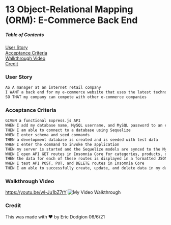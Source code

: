 # 13 Object-Relational Mapping (ORM): E-Commerce Back End

##### Table of Contents  
[User Story](#user)  
[Acceptance Criteria](#acceptance)  
[Walkthrough Video](#walkthrough)   
[Credit](#credit)


### User Story

```md
AS A manager at an internet retail company
I WANT a back end for my e-commerce website that uses the latest technologies
SO THAT my company can compete with other e-commerce companies
```

### Acceptance Criteria

```md
GIVEN a functional Express.js API
WHEN I add my database name, MySQL username, and MySQL password to an environment variable file
THEN I am able to connect to a database using Sequelize
WHEN I enter schema and seed commands
THEN a development database is created and is seeded with test data
WHEN I enter the command to invoke the application
THEN my server is started and the Sequelize models are synced to the MySQL database
WHEN I open API GET routes in Insomnia Core for categories, products, or tags
THEN the data for each of these routes is displayed in a formatted JSON
WHEN I test API POST, PUT, and DELETE routes in Insomnia Core
THEN I am able to successfully create, update, and delete data in my database
```

### Walkthrough Video
https://youtu.be/wl-Ju1bZ7rY
![My Video Walkthrough](./assets/orm.gif)


### Credit
This was made with ❤️ by Eric Dodgion 06/6/21